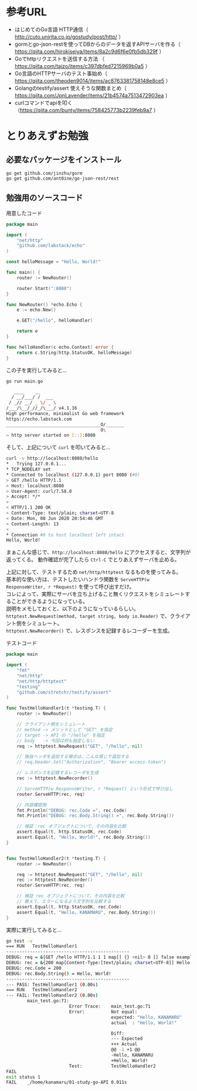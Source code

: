 # 参考URL
- はじめてのGo言語 HTTP通信（ http://cuto.unirita.co.jp/gostudy/post/http/ ）
- gormとgo-json-restを使ってDBからのデータを返すAPIサーバを作る（ https://qiita.com/hirokiseiya/items/8a2c9d6f6e0fb5db329f ）
- Goでhttpリクエストを送信する方法 （ https://qiita.com/taizo/items/c397dbfed7215969b0a5 ）
- Go言語のHTTPサーバのテスト事始め（ https://qiita.com/theoden9014/items/ac8763381758148e8ce5 ）
- Golangのtestify/assert 使えそうな関数まとめ（ https://qiita.com/JpnLavender/items/21b4574a7513472903ea ）
- curlコマンドでapiを叩く（https://qiita.com/bunty/items/758425773b2239feb9a7 ）




# とりあえずお勉強

## 必要なパッケージをインストール
```
go get github.com/jinzhu/gorm
go get github.com/ant0ine/go-json-rest/rest
```


## 勉強用のソースコード


用意したコード
```go
package main

import (
    "net/http"
    "github.com/labstack/echo"
)

const helloMessage = "Hello, World!"

func main() {
    router := NewRouter()

    router.Start(":8080")
}

func NewRouter() *echo.Echo {
    e := echo.New()

    e.GET("/hello", helloHandler)

    return e
}

func helloHandler(c echo.Context) error {
    return c.String(http.StatusOK, helloMessage)
}
```

この子を実行してみると...
```sh
go run main.go

   ____    __
  / __/___/ /  ___
 / _// __/ _ \/ _ \
/___/\__/_//_/\___/ v4.1.16
High performance, minimalist Go web framework
https://echo.labstack.com
____________________________________O/_______
                                    O\
⇨ http server started on [::]:8080
```

そして、上記について `curl` を叩いてみると...
```sh
curl -v http://localhost:8080/hello
*   Trying 127.0.0.1...
* TCP_NODELAY set
* Connected to localhost (127.0.0.1) port 8080 (#0)
> GET /hello HTTP/1.1
> Host: localhost:8080
> User-Agent: curl/7.58.0
> Accept: */*
>
< HTTP/1.1 200 OK
< Content-Type: text/plain; charset=UTF-8
< Date: Mon, 08 Jun 2020 20:54:46 GMT
< Content-Length: 13
<
* Connection #0 to host localhost left intact
Hello, World!
```

まぁこんな感じで、`http://localhost:8080/hello` にアクセスすると、文字列が返ってくる。
動作確認が完了したら `Ctrl-C` でとりあえずサーバを止める。


上記に対して、テストするため `net/http/httptest` なるものを使ってみる。  
基本的な使い方は、テストしたいハンドラ関数を `ServeHTTP(w ResponseWriter, r *Request)` を使って呼び出すだけ。  
コレによって、実際にサーバを立ち上げること無くリクエストをシミュレートすることができるようになっている。  
説明をメモしておくと、以下のようになっているらしい。  
`httptest.NewRequest(method, target string, body io.Reader)` で、クライアント側をシミュレート。  
`httptest.NewRecorder()` で、レスポンスを記録するレコーダーを生成。  

テストコード
```go
package main

import (
    "fmt"
    "net/http"
    "net/http/httptest"
    "testing"
    "github.com/stretchr/testify/assert"
)

func TestHelloHandler1(t *testing.T) {
    router := NewRouter()

    // クライアント側をシミュレート
    // method -> メソッドとして "GET" を指定
    // target -> API の "/hello" を指定
    // body   -> 今回は何も指定しない
    req := httptest.NewRequest("GET", "/hello", nil)

    // 独自ヘッダを追加する場合は、こんな感じで追加する
    // req.Header.Set("Authorization", "Bearer access-token")

    // レスポンスを記録するレコーダを生成
    rec := httptest.NewRecorder()

    // ServeHTTP(w ResponseWriter, r *Request) という形式で呼び出し
    router.ServeHTTP(rec, req)

    // 内容確認用
    fmt.Println("DEBUG: rec.Code =", rec.Code)
    fmt.Println("DEBUG: rec.Body.String() =", rec.Body.String())

    // 検証：rec オブジェクトについて、その内容を比較
    assert.Equal(t, http.StatusOK, rec.Code)
    assert.Equal(t, "Hello, World!", rec.Body.String())
}


func TestHelloHandler2(t *testing.T) {
    router := NewRouter()

    req := httptest.NewRequest("GET", "/hello", nil)
    rec := httptest.NewRecorder()
    router.ServeHTTP(rec, req)

    // 検証 rec オブジェクトについて、その内容を比較
    // 敢えて、エラーになるよう文字列を比較する
    assert.Equal(t, http.StatusOK, rec.Code)
    assert.Equal(t, "Hello, KANAMARU", rec.Body.String())
}
```


実際に実行してみると...

```sh
go test -v
=== RUN   TestHelloHandler1
-----------------------------------------------
DEBUG: req = &{GET /hello HTTP/1.1 1 1 map[] {} <nil> 0 [] false example.com map[] map[] <nil> map[] 192.0.2.1:1234 /hello <nil> <nil> <nil> <nil>}
DEBUG: rec = &{200 map[Content-Type:[text/plain; charset=UTF-8]] Hello, World! false <nil> map[Content-Type:[text/plain; charset=UTF-8]] true}
DEBUG: rec.Code = 200
DEBUG: rec.Body.String() = Hello, World!
-----------------------------------------------
--- PASS: TestHelloHandler1 (0.00s)
=== RUN   TestHelloHandler2
--- FAIL: TestHelloHandler2 (0.00s)
        main_test.go:71:
                        Error Trace:    main_test.go:71
                        Error:          Not equal:
                                        expected: "Hello, KANAMARU"
                                        actual  : "Hello, World!"

                                        Diff:
                                        --- Expected
                                        +++ Actual
                                        @@ -1 +1 @@
                                        -Hello, KANAMARU
                                        +Hello, World!
                        Test:           TestHelloHandler2
FAIL
exit status 1
FAIL    _/home/kanamaru/01-study-go-API 0.011s
```




